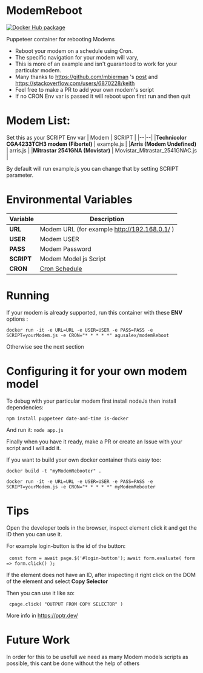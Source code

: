 # ModemReboot

[![Docker Hub package][dockerhub-badge]][dockerhub-link]

[dockerhub-badge]: https://img.shields.io/badge/images%20on-Docker%20Hub-blue.svg
[dockerhub-link]: https://hub.docker.com/repository/docker/agusalex/modem_reboot "Docker Hub Image"

Puppeteer container for rebooting Modems
 - Reboot your modem on a schedule using Cron.
 - The specific navigation for your modem will vary, 
 - This is more of an example and isn't guaranteed to work for your particular modem.
 - Many thanks to https://github.com/mbierman 's [post](https://gist.github.com/mbierman/5b3e671fa4e848eec899ff486d0cdc26)
  and https://stackoverflow.com/users/6870228/keith 
 - Feel free to make a PR to add your own modem's script
 - If no CRON Env var is passed it will reboot upon first run and then quit
 
# Modem List:
Set this as your SCRIPT Env var
| Modem | SCRIPT  |
|--|--|
|**Technicolor CGA4233TCH3 modem (Fibertel)**  | example.js |
|**Arris (Modem Undefined)**  | arris.js |
|**Mitrastar 2541GNA (Movistar)**  | Movistar_Mitrastar_2541GNAC.js |
 
By default will run example.js you can change that by setting SCRIPT parameter.

# Environmental Variables
| Variable |Description  |
|--|--|
|**URL**  | Modem URL (for example http://192.168.0.1/ ) |
|**USER**  | Modem USER |
|**PASS**  | Modem Password |
|**SCRIPT**  | Modem Model js Script |
|**CRON**  | [Cron Schedule](https://crontab.guru/) |


# Running
If your modem is already supported, run this container  with these **ENV** options : 

```docker run -it -e URL=URL -e USER=USER -e PASS=PASS -e SCRIPT=yourModem.js -e CRON="* * * * *" agusalex/modemReboot ```

Otherwise see the next section

# Configuring it for your own modem model

To debug with your particular modem first install nodeJs then install dependencies:

```npm install puppeteer date-and-time is-docker  ```

And run it:
```node app.js```

Finally when you have it ready, make a PR or create an Issue with your script and I will add it.

If you want to build your own docker container thats easy too:

```docker build -t "myModemRebooter" .```

```docker run -it -e URL=URL -e USER=USER -e PASS=PASS -e SCRIPT=yourModem.js -e CRON="* * * * *" myModemRebooter ```

# Tips
Open the developer tools in the browser, inspect element click it and get the ID then you can use it.

For example login-button is the id of the button:

``` const form = await page.$('#login-button');```
   ``` await form.evaluate( form => form.click() ); ```
   
If the element does not have an ID, after inspecting it right click on the DOM of the element and select **Copy Selector**

Then you can use it like so:

``` cpage.click( "OUTPUT FROM COPY SELECTOR" )```

More info in https://pptr.dev/
# Future Work
In order for this to be usefull we need as many Modem models scripts as possible, this cant be done without the help of others
